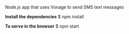 Node.js app that uses Vonage to send SMS text messages

**Install the dependencies**
$ npm install


**To serve in the browser**
$ npm start

